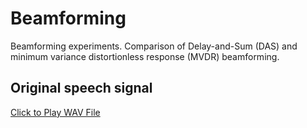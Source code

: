 # Beamforming
Beamforming experiments. Comparison of Delay-and-Sum (DAS)  and minimum variance distortionless response (MVDR) beamforming.

## Original speech signal 
[Click to Play WAV File](/audiofiles/P501_C_english_m1_FB_48k.wav)
